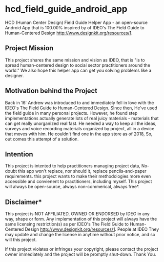 # hcd_field_guide_android_app
HCD (Human Center Design) Field Guide Helper App - an open-source Android App that is 100.00% inspired by of IDEO's The Field Guide to Human-Centered Design http://www.designkit.org/resources/1.

## Project Mission
This project shares the same mission and vision as IDEO, that is "is to spread human-centered design to social sector practitioners around the world." We also hope this helper app can get you solving problems like a designer.

## Motivation behind the Project
Back in 16' Andrew was introduced to and immediately fell in love with the IDEO's The Field Guide to Human-Centered Design. Since then, He've used the field guide in many personal projects. However, he found step implementations actually generate lots of real juicy materials - materials that can get really unorganized real fast. He needed a way to keep all the ideas, surveys and voice recording materials organized by project, all in a device that moves with him. He couldn't find one in the app store as of 2018, So, out comes this attempt of a solution.

## Intention
This project is intented to help practitioners managing project data, No-doubt this app won't replace, nor should it, replace pencils-and-paper requirements. this project wants to make their methodologies more even accessible and convienent to practitioners, including myself. This project will always be open-source, always non-commerical, always free*.

## Disclaimer*
This project is NOT AFFILIATED, OWNED OR ENDORSED by IDEO in any way, shape or form. Any implementation of this project will always have the same licensing restriction(s) as per IDEO's The Field Guide to Human-Centered Design http://www.designkit.org/resources/1. People at IDEO They may update and change the license in anytime without prior notice, and so will this project.

If this project violates or infringes your copyright, please contact the project owner immediately and the project will be promptly shut-down. Thank You.
